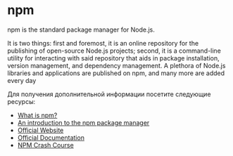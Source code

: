 # npm

npm is the standard package manager for Node.js.

It is two things: first and foremost, it is an online repository for the publishing of open-source Node.js projects; second, it is a command-line utility for interacting with said repository that aids in package installation, version management, and dependency management. A plethora of Node.js libraries and applications are published on npm, and many more are added every day

Для получения дополнительной информации посетите следующие ресурсы:

- [What is npm?](https://nodejs.dev/en/learn/an-introduction-to-the-npm-package-manager/)
- [An introduction to the npm package manager](https://nodejs.dev/en/learn/an-introduction-to-the-npm-package-manager/)
- [Official Website](https://www.npmjs.com/)
- [Official Documentation](https://docs.npmjs.com/)
- [NPM Crash Course](https://www.youtube.com/watch?v=jHDhaSSKmB0)
